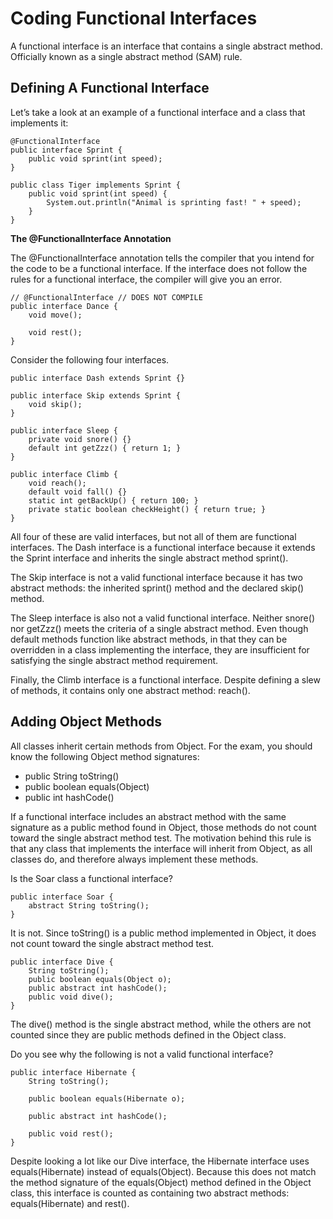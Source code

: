 # Coding Functional Interfaces

A functional interface is an interface that contains a single abstract method. Officially known as a single abstract
method (SAM) rule.

## Defining A Functional Interface

Let’s take a look at an example of a functional interface and a class that implements it:

    @FunctionalInterface 
    public interface Sprint {
        public void sprint(int speed); 
    }

    public class Tiger implements Sprint {
        public void sprint(int speed) {
            System.out.println("Animal is sprinting fast! " + speed);
        }
    }

**The @FunctionalInterface Annotation**

The @FunctionalInterface annotation tells the compiler that you intend for the code to be a functional interface. If the
interface does not follow the rules for a functional interface, the compiler will give you an error.

    // @FunctionalInterface // DOES NOT COMPILE
    public interface Dance {
        void move();

        void rest();
    }

Consider the following four interfaces.

    public interface Dash extends Sprint {}

    public interface Skip extends Sprint { 
        void skip();
    }

    public interface Sleep {
        private void snore() {}
        default int getZzz() { return 1; }
    }

    public interface Climb {
        void reach();
        default void fall() {}
        static int getBackUp() { return 100; }
        private static boolean checkHeight() { return true; }
    }

All four of these are valid interfaces, but not all of them are functional interfaces.
The Dash interface is a functional interface because it extends the Sprint interface and inherits the single abstract
method sprint().

The Skip interface is not a valid functional interface because it has two abstract methods: the inherited sprint()
method and the declared skip() method.

The Sleep interface is also not a valid functional interface. Neither snore() nor getZzz() meets the criteria of a
single abstract method. Even though default methods function like abstract methods, in that they can be overridden in a
class implementing the interface, they are insufficient for satisfying the single abstract method requirement.

Finally, the Climb interface is a functional interface. Despite defining a slew of methods, it contains only one
abstract method: reach().

## Adding Object Methods

All classes inherit certain methods from Object. For the exam, you should know the following Object method signatures:

- public String toString()
- public boolean equals(Object)
- public int hashCode()

If a functional interface includes an abstract method with the same signature as a public method found in Object,
those methods do not count toward the single abstract method test. The motivation behind this rule is that any class
that implements the interface will inherit from Object, as all classes do, and therefore always implement these methods.

Is the Soar class a functional interface?

    public interface Soar { 
        abstract String toString();
    }

It is not. Since toString() is a public method implemented in Object, it does not count toward the single abstract
method test.

    public interface Dive {
        String toString();
        public boolean equals(Object o); 
        public abstract int hashCode(); 
        public void dive();
    }

The dive() method is the single abstract method, while the others are not counted since they are public methods defined
in the Object class.

Do you see why the following is not a valid functional interface?

    public interface Hibernate {
        String toString();

        public boolean equals(Hibernate o);

        public abstract int hashCode();

        public void rest();
    }   

Despite looking a lot like our Dive interface, the Hibernate interface uses equals(Hibernate) instead of equals(Object).
Because this does not match the method signature of the equals(Object) method defined in the Object class, this
interface is counted as containing two abstract methods: equals(Hibernate) and rest().
